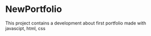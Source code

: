 # NewPortfolio
This project contains a development about first portfolio made with javascipt, html, css
